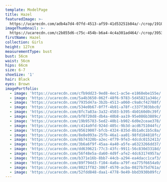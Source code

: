 ```yaml
---
template: ModelPage
title: Hazel
featuredImage: >-
  https://ucarecdn.com/adb4a7d4-07fd-4513-af59-41d53251b84a/-/crop/1910x990/0,0/-/preview/
imageThumbnail: >-
  https://ucarecdn.com/c2b855d6-c75c-454b-b6a4-4c4a301ad464/-/crop/3953x5445/361,187/-/preview/
firstName: Hazel
collection: Girls
height: 127cm
measurementType: bust
bust: 56cm
waist: 56cm
hips: 66cm
size: 6-7
shoeSize: '1'
hair: Black
eyes: Brown
imagePortfolio:
  - image: 'https://ucarecdn.com/cfb9dd23-9ed8-4ec1-ac5e-e1868ebe155e/'
  - image: 'https://ucarecdn.com/5a4b3650-062f-48f6-9783-5d45821a346c/'
  - image: 'https://ucarecdn.com/7935d47a-3b2b-4513-a060-c9a8cf42788f/'
  - image: 'https://ucarecdn.com/534e0b67-0f7f-4b91-a78f-c337f303bbc0/'
  - image: 'https://ucarecdn.com/8fc7a83a-3a32-4503-b395-4b0160d0c39f/'
  - image: 'https://ucarecdn.com/bf0720d8-db4a-40b8-aa19-95e086b3889c/'
  - image: 'https://ucarecdn.com/19b95783-5ed2-40b1-b902-6d0e2ceae378/'
  - image: 'https://ucarecdn.com/c414a9fd-924d-405c-9b3d-acd6751044fc/'
  - image: 'https://ucarecdn.com/05619007-bfcb-4324-835d-8b1a0c1b5c8a/'
  - image: 'https://ucarecdn.com/8e8e093a-25fb-46a1-aa01-98fd184818fc/'
  - image: 'https://ucarecdn.com/8b74320b-a2ec-4f79-9fe3-4dcdc0152413/'
  - image: 'https://ucarecdn.com/3b6a6f9f-45aa-4a40-a5fe-a6323266dd37/'
  - image: 'https://ucarecdn.com/dd639621-77c3-43fc-9911-56c830d3318d/'
  - image: 'https://ucarecdn.com/56f48e5a-da60-4d9f-afe2-4dc63174957a/'
  - image: 'https://ucarecdn.com/b371e16b-8bb7-44cb-a294-ea4dacc1caf3/'
  - image: 'https://ucarecdn.com/89f794d3-f104-4a0a-a79f-ea775f6654a9/'
  - image: 'https://ucarecdn.com/8021ff82-386f-4570-acba-0827b75d761a/'
  - image: 'https://ucarecdn.com/52fdd848-daa1-4778-9e49-bbd3930b09fc/'
---
```


